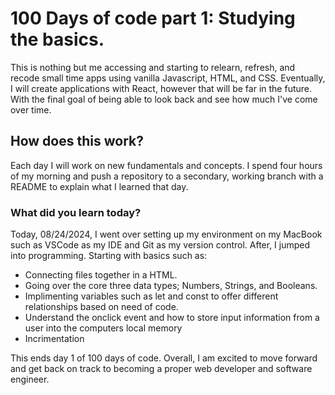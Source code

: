 <h1>100 Days of code part 1: Studying the basics.</h1>
<div>
  This is nothing but me accessing and starting to relearn, refresh, and recode small time apps using vanilla Javascript, HTML, and CSS. Eventually, I will create applications with React, however that will be far in the future. With the final goal of being able to look back and see how much I've come over time. 
</div>
<h2>How does this work?</h2>
<div>
  Each day I will work on new fundamentals and concepts. I spend four hours of my morning and push a repository to a secondary, working branch with a README to explain what I learned that day.
</div>
<h3>What did you learn today?</h3>
<div>
  Today, 08/24/2024, I went over setting up my environment on my MacBook such as VSCode as my IDE and Git as my version control. After, I jumped into programming. Starting with basics such as:
  <ul>
    <li>Connecting files together in a HTML.</li>
    <li>Going over the core three data types; Numbers, Strings, and Booleans.</li>
    <li>Implimenting variables such as let and const to offer different relationships based on need of code.</li>
    <li>Understand the onclick event and how to store input information from a user into the computers local memory</li>
    <li>Incrimentation</li>
  </ul>
  This ends day 1 of 100 days of code. Overall, I am excited to move forward and get back on track to becoming a proper web developer and software engineer.

</div>
